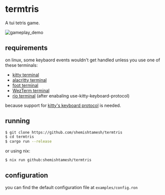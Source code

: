 # termtris
A tui tetris game.

![gameplay_demo](./examples/demo.gif)

## requirements
on linux, some keybaord events wouldn't get handled unless you use one of these terminals:
  * [kitty terminal](https://sw.kovidgoyal.net/kitty/)
  * [alacritty terminal](https://alacritty.org/)
  * [foot terminal](https://codeberg.org/dnkl/foot)
  * [WezTerm terminal](https://wezfurlong.org/wezterm/index.html)
  * [rio terminal](https://raphamorim.io/rio/) (after enabaling use-kitty-keyboard-protocol)

because support for [kitty's keyboard protocol](https://sw.kovidgoyal.net/kitty/keyboard-protocol/) is needed.

## running
```bash
$ git clone https://github.com/shemishtamesh/termtris
$ cd termtris
$ cargo run --release
```
or using nix:
```bash
$ nix run github:shemishtamesh/termtris
```

## configuration
you can find the default configuration file at `examples/config.ron`

